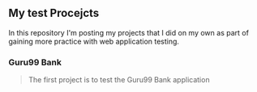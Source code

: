 ## My test Procejcts
In this repository I'm posting my projects that I did on my own as part of gaining more practice with web application testing.

### Guru99 Bank
> The first project is to test the Guru99 Bank application